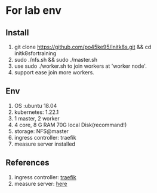 # For lab env

## Install
1. git clone https://github.com/po45ke95/initk8s.git && cd initk8sfortraining
2. sudo ./nfs.sh && sudo ./master.sh
3. use sudo ./worker.sh to join workers at 'worker node'.
4. support ease join more workers.

## Env 
1. OS :ubuntu 18.04
2. kubernetes: 1.22.1
3. 1 master, 2 worker
4. 4 core, 8 G RAM 70G local Disk(recommand!)
5. storage: NFS@master
6. ingress controller: traefik
7. measure server installed

## References
1. ingress controller: [traefik](https://doc.traefik.io/traefik/v1.7/user-guide/kubernetes/)
2. measure server: [here](https://github.com/kubernetes-sigs/metrics-server)